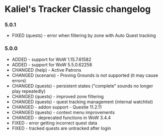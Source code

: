 # Kaliel's Tracker Classic changelog
### 5.0.1
- FIXED (quests) - error when filtering by zone with Auto Quest tracking
### 5.0.0
- ADDED - support for WoW 1.15.7.61582
- ADDED - support for WoW 5.5.0.62258
- CHANGED (help) - Active Patrons
- CHANGED (scenario) - Proving Grounds is not supported (it may cause errors)
- CHANGED (quests) - persistent states (&quot;complete&quot; sounds no longer play repeatedly)
- CHANGED (quests) - improved zone filtering
- CHANGED (quests) - quest tracking management (internal watchlist)
- CHANGED - addon support - Questie 11.2.11
- CHANGED (quests) - context menu improvements
- CHANGED - deprecated functions in WoW 3.4.4
- FIXED - error getting incorrect quest data
- FIXED - tracked quests are untracked after login
